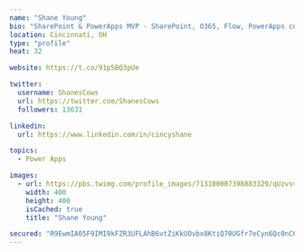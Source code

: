```yaml
---
name: "Shane Young"
bio: "SharePoint & PowerApps MVP - SharePoint, O365, Flow, PowerApps consulting? @PowerApps911 | Pure Snark? You found it."
location: Cincinnati, OH
type: "profile"
heat: 32

website: https://t.co/91p5BQ3pUe

twitter:
  username: ShanesCows
  url: https://twitter.com/ShanesCows
  followers: 13631

linkedin:
  url: https://www.linkedin.com/in/cincyshane

topics:
  - Power Apps

images:
  - url: https://pbs.twimg.com/profile_images/713100007398883329/qUzvsvQ3_400x400.jpg
    width: 400
    height: 400
    isCached: true
    title: "Shane Young"

secured: "R9EwmIA05F9IMI9kFZR3UFLAhB6vtZiKkUOvbx8KtiQ70UGfr7eCyn6Qc0nC6ZciYjLxQp4oMMdtScg9Vbu+hyKxzlGYcss24SlZ+RfnrRsrfV9i0auk6AoClgF977l/lEoHId7jVG3mwLbJMkiHhNpYeFeymqp/W+7KzQlzqg+R4+ScDPM7XKZLHuTidFf8NeB7GH3zDnp7vHfUHLWiZ2fCjZ7rGMl1/8Gt4ldZquDTyyQ9luPxlCN2Uye3iLjp9Alb/g3GrlSt8r51MGW/OWDL7TvgjsYgf74P4EeAWnsJKxbbyObmIW12DB71+rH8293sQSLDRN28oUEEQbFmsZPAXeTvUTht8BuhAGmOpL5PaO2wG1rs9i21560sSJgY4MD9ratUjWFyh967nvQcDFDO7kk35E1NA1vuPj5i1JA=;Q1NJXFD8LcWLQXFItq8t5A=="
---
```


